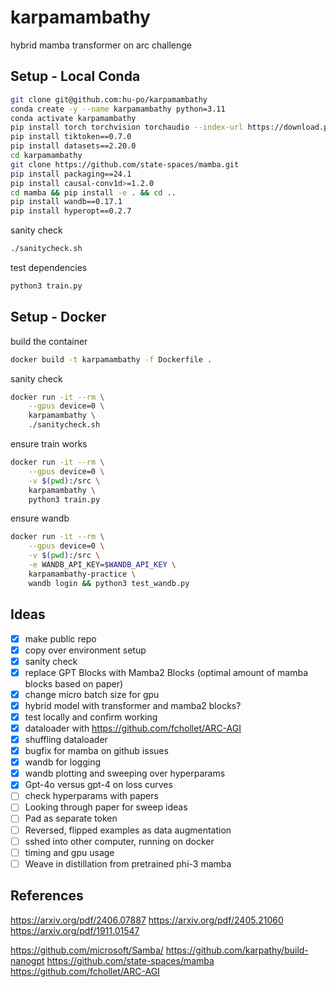 # karpamambathy

hybrid mamba transformer on arc challenge


## Setup - Local Conda

```bash
git clone git@github.com:hu-po/karpamambathy
conda create -y --name karpamambathy python=3.11
conda activate karpamambathy
pip install torch torchvision torchaudio --index-url https://download.pytorch.org/whl/cu121
pip install tiktoken==0.7.0
pip install datasets==2.20.0
cd karpamambathy
git clone https://github.com/state-spaces/mamba.git
pip install packaging==24.1
pip install causal-conv1d>=1.2.0
cd mamba && pip install -e . && cd ..
pip install wandb==0.17.1
pip install hyperopt==0.2.7
```

sanity check

```bash
./sanitycheck.sh
```

test dependencies

```bash
python3 train.py
```

## Setup - Docker

build the container

```bash
docker build -t karpamambathy -f Dockerfile .
```

sanity check

```bash
docker run -it --rm \
    --gpus device=0 \
    karpamambathy \
    ./sanitycheck.sh
```

ensure train works

```bash
docker run -it --rm \
    --gpus device=0 \
    -v $(pwd):/src \
    karpamambathy \
    python3 train.py
```

ensure wandb

```bash
docker run -it --rm \
    --gpus device=0 \
    -v $(pwd):/src \
    -e WANDB_API_KEY=$WANDB_API_KEY \
    karpamambathy-practice \
    wandb login && python3 test_wandb.py
```

## Ideas

- [x] make public repo
- [x] copy over environment setup
- [x] sanity check
- [x] replace GPT Blocks with Mamba2 Blocks (optimal amount of mamba blocks based on paper)
- [x] change micro batch size for gpu
- [x] hybrid model with transformer and mamba2 blocks?
- [x] test locally and confirm working
- [x] dataloader with https://github.com/fchollet/ARC-AGI
- [x] shuffling dataloader
- [x] bugfix for mamba on github issues
- [x] wandb for logging
- [x] wandb plotting and sweeping over hyperparams
- [x] Gpt-4o versus gpt-4 on loss curves
- [ ] check hyperparams with papers
- [ ] Looking through paper for sweep ideas
- [ ] Pad as separate token
- [ ] Reversed, flipped examples as data augmentation
- [ ] sshed into other computer, running on docker
- [ ] timing and gpu usage
- [ ] Weave in distillation from pretrained phi-3 mamba

## References

https://arxiv.org/pdf/2406.07887
https://arxiv.org/pdf/2405.21060
https://arxiv.org/pdf/1911.01547

https://github.com/microsoft/Samba/
https://github.com/karpathy/build-nanogpt
https://github.com/state-spaces/mamba
https://github.com/fchollet/ARC-AGI